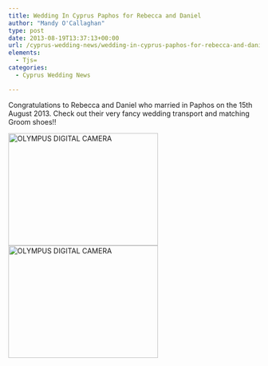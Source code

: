 ```yaml
---
title: Wedding In Cyprus Paphos for Rebecca and Daniel
author: "Mandy O'Callaghan"
type: post
date: 2013-08-19T13:37:13+00:00
url: /cyprus-wedding-news/wedding-in-cyprus-paphos-for-rebecca-and-daniel/
elements:
  - Tjs=
categories:
  - Cyprus Wedding News

---
```

Congratulations to Rebecca and Daniel who married in Paphos on the 15th August 2013. Check out their very fancy wedding transport and matching Groom shoes!!

[<img class="alignleft size-medium wp-image-926" alt="OLYMPUS DIGITAL CAMERA" src="http://www.amazingcyprusweddings.com/wp-content/uploads/2013/08/P8150047-300x225.jpg" width="300" height="225" srcset="https://www.amazingcyprusweddings.com/wp-content/uploads/2013/08/P8150047-300x225.jpg 300w, https://www.amazingcyprusweddings.com/wp-content/uploads/2013/08/P8150047-446x335.jpg 446w, https://www.amazingcyprusweddings.com/wp-content/uploads/2013/08/P8150047-386x290.jpg 386w, https://www.amazingcyprusweddings.com/wp-content/uploads/2013/08/P8150047-266x200.jpg 266w, https://www.amazingcyprusweddings.com/wp-content/uploads/2013/08/P8150047-196x147.jpg 196w, https://www.amazingcyprusweddings.com/wp-content/uploads/2013/08/P8150047.jpg 480w" sizes="(max-width: 300px) 100vw, 300px" />][1] [<img class="alignleft size-medium wp-image-927" alt="OLYMPUS DIGITAL CAMERA" src="http://www.amazingcyprusweddings.com/wp-content/uploads/2013/08/P8150054-300x225.jpg" width="300" height="225" srcset="https://www.amazingcyprusweddings.com/wp-content/uploads/2013/08/P8150054-300x225.jpg 300w, https://www.amazingcyprusweddings.com/wp-content/uploads/2013/08/P8150054-446x335.jpg 446w, https://www.amazingcyprusweddings.com/wp-content/uploads/2013/08/P8150054-386x290.jpg 386w, https://www.amazingcyprusweddings.com/wp-content/uploads/2013/08/P8150054-266x200.jpg 266w, https://www.amazingcyprusweddings.com/wp-content/uploads/2013/08/P8150054-196x147.jpg 196w, https://www.amazingcyprusweddings.com/wp-content/uploads/2013/08/P8150054.jpg 480w" sizes="(max-width: 300px) 100vw, 300px" />][2]

 [1]: http://www.amazingcyprusweddings.com/wp-content/uploads/2013/08/P8150047.jpg
 [2]: http://www.amazingcyprusweddings.com/wp-content/uploads/2013/08/P8150054.jpg